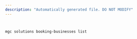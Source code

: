 ```yaml
---
description: "Automatically generated file. DO NOT MODIFY"
---
```


```bash


mgc solutions booking-businesses list

```